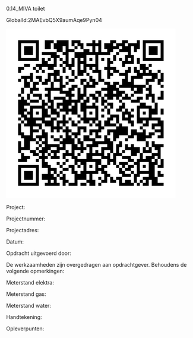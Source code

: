 0.14_MIVA toilet

GlobalId:2MAEvbQ5X9aumAqe9Pyn04

![picture](https://github.com/C-Claus/Data-Files/blob/master/QR_codes/KDV/0.14_MIVA%20toilet.png)

Project:

Projectnummer:

Projectadres:

Datum:

Opdracht uitgevoerd door:

De werkzaamheden zijn overgedragen aan opdrachtgever. Behoudens de volgende opmerkingen:

Meterstand elektra:

Meterstand gas:

Meterstand water:

Handtekening:

Opleverpunten:
